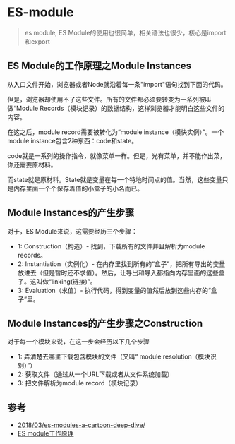 # ES-module


>es module, ES Module的使用也很简单，相关语法也很少，核心是import和export

## ES Module的工作原理之Module Instances

从入口文件开始，浏览器或者Node就沿着每一条"import"语句找到下面的代码。


但是，浏览器却使用不了这些文件。所有的文件都必须要转变为一系列被叫做“Module Records（模块记录）的数据结构，这样浏览器才能明白这些文件的内容。

在这之后，module record需要被转化为“module instance（模快实例）”。一个module instance包含2种东西：code和state。

code就是一系列的操作指令，就像菜单一样。但是，光有菜单，并不能作出菜，你还需要原材料。

而state就是原材料。State就是变量在每一个特地时间点的值。当然，这些变量只是内存里面一个个保存着值的小盒子的小名而已。

## Module Instances的产生步骤

对于，ES Module来说，这需要经历三个步骤：

- 1: Construction（构造）- 找到，下载所有的文件并且解析为module records。
- 2: Instantiation（实例化）- 在内存里找到所有的“盒子”，把所有导出的变量放进去（但是暂时还不求值）。然后，让导出和导入都指向内存里面的这些盒子。这叫做“linking(链接)”。
- 3: Evaluation（求值）- 执行代码，得到变量的值然后放到这些内存的“盒子”里。


## Module Instances的产生步骤之Construction

对于每一个模块来说，在这一步会经历以下几个步骤

- 1: 弄清楚去哪里下载包含模块的文件（又叫“ module resolution（模块识别）”）
- 2: 获取文件（通过从一个URL下载或者从文件系统加载）
- 3: 把文件解析为module record（模块记录）


## 参考

- [2018/03/es-modules-a-cartoon-deep-dive/](https://hacks.mozilla.org/2018/03/es-modules-a-cartoon-deep-dive/)
- [ES module工作原理](https://segmentfault.com/a/1190000020388889)
